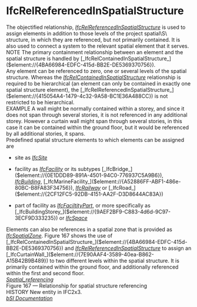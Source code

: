 IfcRelReferencedInSpatialStructure
==================================
The objectified relationship,
[_IfcRelReferencedInSpatialStructure_]($element://{415054A4-1479-4c32-9A58-BC1E36A488CC})
is used to assign elements in addition to those levels of the project
spatial\S\ structure, in which they are referenced, but not primarily
contained. It is also used to connect a system to the relevant spatial element
that it serves.  
NOTE The primary containment relationship between an element and the spatial
structure is handled by
[_IfcRelContainedInSpatialStructure_]($element://{4BA66984-EDFC-415d-BB2E-DE5369370756}).  
Any element can be referenced to zero, one or several levels of the spatial
structure. Whereas the
[_IfcRelContainedInSpatialStructure_]($element://{4BA66984-EDFC-415d-BB2E-DE5369370756})
relationship is required to be hierarchical (an element can only be contained
in exactly one spatial structure element), the
[_IfcRelReferencedInSpatialStructure_]($element://{415054A4-1479-4c32-9A58-BC1E36A488CC})
is not restricted to be hierarchical.  
EXAMPLE A wall might be normally contained within a storey, and since it does
not span through several stories, it is not referenced in any additional
storey. However a curtain wall might span through several stories, in this
case it can be contained within the ground floor, but it would be referenced
by all additional stories, it spans.  
Predefined spatial structure elements to which elements can be assigned are  

  

  * site as [_IfcSite_]($element://{2E1AEFD9-0C13-4c37-ADD3-F1FF076F7A3C})
  

  * facility as [_IfcFacility_]($element://{BF7D2E47-9C5D-4d0e-873E-34760E593EAC}) or its subtypes [_IfcBridge_]($element://{0E1DDD89-891A-4501-94C0-776937C5A9B6}), [_IfcBuilding_]($element://{6A41B6BC-5685-455c-84F7-0CBCEAF26389}), [_IfcMarineFacility_]($element://{A52886FF-ABF1-486e-80BC-B8FA83F34756}), [_IfcRailway_]($element://{CA669BBF-23DC-4d50-B4A3-F34551C17181}) or [_IfcRoad_]($element://{2CF12FC5-92DB-4151-AA2F-D3D8644AC83A})
  

  * part of facility as [_IfcFaciltityPart_]($element://{61C7E8E9-D8A6-4955-ACCB-2865F2D81503}), or more specifically as [_IfcBuildingStorey_]($element://{9AEF2BF9-C883-4d6d-9C97-3ECF9D333235}) or [_IfcSpace_]($element://{51F70274-0484-4e6b-899A-1D0445F25124})
  

  
Elements can also be references in a spatial zone that is provided as
[_IfcSpatialZone_]($element://{C6BFC05D-09D4-4bed-92A9-1823739DE0C8}).  
Figure 167 shows the use of
[_IfcRelContainedInSpatialStructure_]($element://{4BA66984-EDFC-415d-BB2E-DE5369370756})
and
[_IfcRelReferencedInSpatialStructure_]($element://{415054A4-1479-4c32-9A58-BC1E36A488CC})
to assign an
[_IfcCurtainWall_]($element://{7E90AAF4-3589-40ea-B862-A15B42B9B489}) to two
different levels within the spatial structure. It is primarily contained
within the ground floor, and additionally referenced within the first and
second floor.  
[
_Spatial_referencing_]($imageman://id=732726067;mdg=Global;name=Spatial_referencing;type=Bitmap;)  
Figure 167 — Relationship for spatial structure referencing  
HISTORY New entity in IFC2x3.  
[ _bSI
Documentation_](https://standards.buildingsmart.org/IFC/DEV/IFC4_2/FINAL/HTML/schema/ifcproductextension/lexical/ifcrelreferencedinspatialstructure.htm)


